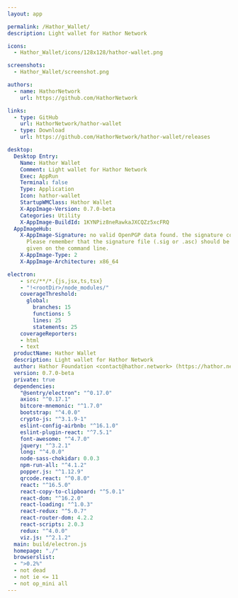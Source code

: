 ```yaml
---
layout: app

permalink: /Hathor_Wallet/
description: Light wallet for Hathor Network

icons:
  - Hathor_Wallet/icons/128x128/hathor-wallet.png

screenshots:
  - Hathor_Wallet/screenshot.png

authors:
  - name: HathorNetwork
    url: https://github.com/HathorNetwork

links:
  - type: GitHub
    url: HathorNetwork/hathor-wallet
  - type: Download
    url: https://github.com/HathorNetwork/hathor-wallet/releases

desktop:
  Desktop Entry:
    Name: Hathor Wallet
    Comment: Light wallet for Hathor Network
    Exec: AppRun
    Terminal: false
    Type: Application
    Icon: hathor-wallet
    StartupWMClass: Hathor Wallet
    X-AppImage-Version: 0.7.0-beta
    Categories: Utility
    X-AppImage-BuildId: 1KYNPiz8neRawkaJXCQZz5xcFRQ
  AppImageHub:
    X-AppImage-Signature: no valid OpenPGP data found. the signature could not be verified.
      Please remember that the signature file (.sig or .asc) should be the first file
      given on the command line.
    X-AppImage-Type: 2
    X-AppImage-Architecture: x86_64

electron:
    - src/**/*.{js,jsx,ts,tsx}
    - "!<rootDir>/node_modules/"
    coverageThreshold:
      global:
        branches: 15
        functions: 5
        lines: 25
        statements: 25
    coverageReporters:
    - html
    - text
  productName: Hathor Wallet
  description: Light wallet for Hathor Network
  author: Hathor Foundation <contact@hathor.network> (https://hathor.network/)
  version: 0.7.0-beta
  private: true
  dependencies:
    "@sentry/electron": "^0.17.0"
    axios: "^0.17.1"
    bitcore-mnemonic: "^1.7.0"
    bootstrap: "^4.0.0"
    crypto-js: "^3.1.9-1"
    eslint-config-airbnb: "^16.1.0"
    eslint-plugin-react: "^7.5.1"
    font-awesome: "^4.7.0"
    jquery: "^3.2.1"
    long: "^4.0.0"
    node-sass-chokidar: 0.0.3
    npm-run-all: "^4.1.2"
    popper.js: "^1.12.9"
    qrcode.react: "^0.8.0"
    react: "^16.5.0"
    react-copy-to-clipboard: "^5.0.1"
    react-dom: "^16.2.0"
    react-loading: "^1.0.3"
    react-redux: "^5.0.7"
    react-router-dom: 4.2.2
    react-scripts: 2.0.3
    redux: "^4.0.0"
    viz.js: "^2.1.2"
  main: build/electron.js
  homepage: "./"
  browserslist:
  - ">0.2%"
  - not dead
  - not ie <= 11
  - not op_mini all
---
```


